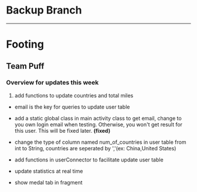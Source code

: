 # Backup Branch
----
# Footing
## Team Puff

### Overview for updates this week

1. add functions to update countries and total miles

- email is the key for queries to update user table

- add a static global class in main activity class to get email, change to you own login email when testing. Otherwise, you won't get result for this user. This will be fixed later. **(fixed)**

- change the type of column named num_of_countries in user table from int to String, countries are seperated by ','(ex: China,United States)

- add functions in userConnector to facilitate update user table

- update statistics at real time

- show medal tab in fragment
 
